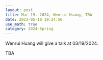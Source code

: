 ```yaml
---
layout: post
title: Mar 19. 2024, Wenrui Huang, TBA
date: 2023-05-10 19:24:50
use_math: true
category: 2024-Spring
---
```

Wenrui Huang will give a talk at 03/19/2024.

TBA
